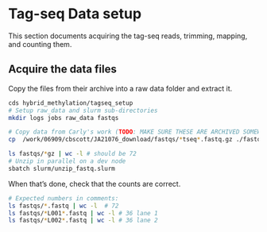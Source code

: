 
<!-- README.md is generated from README.Rmd. Please edit that file -->

# Tag-seq Data setup

This section documents acquiring the tag-seq reads, trimming, mapping,
and counting them.

## Acquire the data files

Copy the files from their archive into a raw data folder and extract it.

``` bash
cds hybrid_methylation/tagseq_setup
# Setup raw_data and slurm sub-directories
mkdir logs jobs raw_data fastqs

# Copy data from Carly's work (TODO: MAKE SURE THESE ARE ARCHIVED SOMEWHERE)
cp  /work/06909/cbscott/JA21076_download/fastqs/*tseq*.fastq.gz ./fastqs

ls fastqs/*gz | wc -l # should be 72
# Unzip in parallel on a dev node
sbatch slurm/unzip_fastq.slurm
```

When that’s done, check that the counts are correct.

``` bash
# Expected numbers in comments:
ls fastqs/*.fastq | wc -l  # 72
ls fastqs/*L001*.fastq | wc -l # 36 lane 1
ls fastqs/*L002*.fastq | wc -l # 36 lane 2
```

